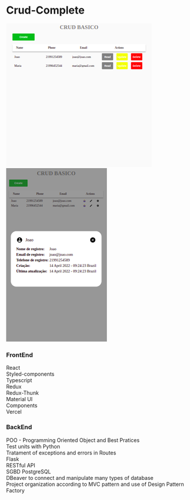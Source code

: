 # Crud-Complete

<img src="assets/2022-04-19_13-12.png" > <img src="assets/crud-complete.vercel.app_%20mobile.png">

### FrontEnd

React  
Styled-components  
Typescript  
Redux  
Redux-Thunk  
Material UI  
Components  
Vercel  

### BackEnd

POO - Programming Oriented Object and Best Pratices  
Test units with Python  
Tratament of exceptions and errors in Routes  
Flask  
RESTful API  
SGBD PostgreSQL  
DBeaver to connect and manipulate many types of database   
Project organization according to MVC pattern and use of Design Pattern Factory  
